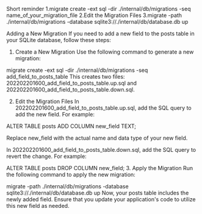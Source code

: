 Short reminder
1.migrate create -ext sql -dir ./internal/db/migrations -seq name_of_your_migration_file
2.Edit the Migration Files
3.migrate -path ./internal/db/migrations -database sqlite3://./internal/db/database.db up



Adding a New Migration
If you need to add a new field to the posts table in your SQLite database, follow these steps:

1. Create a New Migration
Use the following command to generate a new migration:

migrate create -ext sql -dir ./internal/db/migrations -seq add_field_to_posts_table
This creates two files: 202202201600_add_field_to_posts_table.up.sql and 202202201600_add_field_to_posts_table.down.sql.

2. Edit the Migration Files
In 202202201600_add_field_to_posts_table.up.sql, add the SQL query to add the new field. For example:


ALTER TABLE posts
ADD COLUMN new_field TEXT;

Replace new_field with the actual name and data type of your new field.

In 202202201600_add_field_to_posts_table.down.sql, add the SQL query to revert the change. For example:


ALTER TABLE posts
DROP COLUMN new_field;
3. Apply the Migration
Run the following command to apply the new migration:


migrate -path ./internal/db/migrations -database sqlite3://./internal/db/database.db up
Now, your posts table includes the newly added field. Ensure that you update your application's code to utilize this new field as needed.


